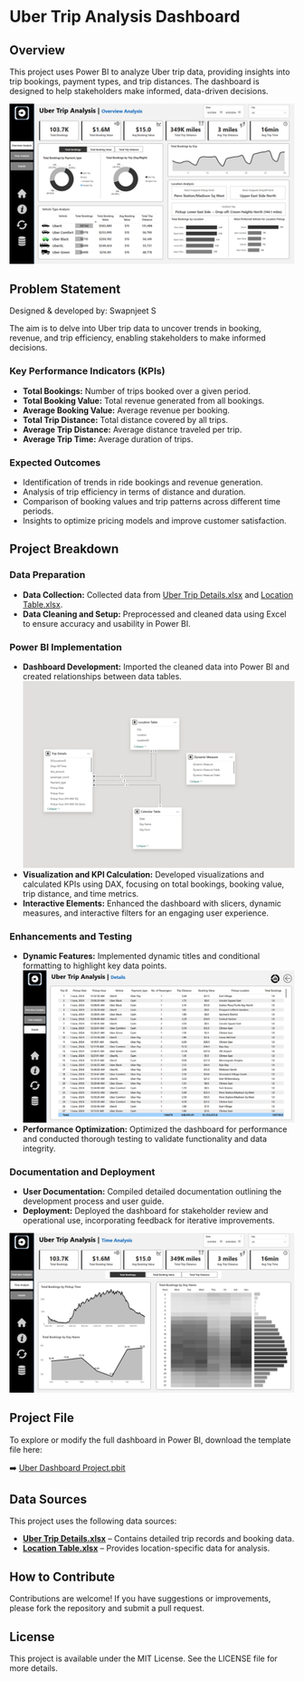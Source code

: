 # Uber Trip Analysis Dashboard

## Overview
This project uses Power BI to analyze Uber trip data, providing insights into trip bookings, payment types, and trip distances. The dashboard is designed to help stakeholders make informed, data-driven decisions.

![Uber Overview Analysis](/Dashboard%20Images/Uber%20Overview%20Analysis.png)

## Problem Statement
Designed & developed by: Swapnjeet S

The aim is to delve into Uber trip data to uncover trends in booking, revenue, and trip efficiency, enabling stakeholders to make informed decisions.

### Key Performance Indicators (KPIs)
- **Total Bookings:** Number of trips booked over a given period.
- **Total Booking Value:** Total revenue generated from all bookings.
- **Average Booking Value:** Average revenue per booking.
- **Total Trip Distance:** Total distance covered by all trips.
- **Average Trip Distance:** Average distance traveled per trip.
- **Average Trip Time:** Average duration of trips.

### Expected Outcomes
- Identification of trends in ride bookings and revenue generation.
- Analysis of trip efficiency in terms of distance and duration.
- Comparison of booking values and trip patterns across different time periods.
- Insights to optimize pricing models and improve customer satisfaction.

## Project Breakdown

### Data Preparation
- **Data Collection:** Collected data from [Uber Trip Details.xlsx](/data/Uber%20Trip%20Details.xlsx) and [Location Table.xlsx](/data/Location%20Table.xlsx).
- **Data Cleaning and Setup:** Preprocessed and cleaned data using Excel to ensure accuracy and usability in Power BI.

### Power BI Implementation
- **Dashboard Development:** Imported the cleaned data into Power BI and created relationships between data tables.
![Uber Model](/Dashboard%20Images/Uber%20Model.png)
- **Visualization and KPI Calculation:** Developed visualizations and calculated KPIs using DAX, focusing on total bookings, booking value, trip distance, and time metrics.
- **Interactive Elements:** Enhanced the dashboard with slicers, dynamic measures, and interactive filters for an engaging user experience.

### Enhancements and Testing
- **Dynamic Features:** Implemented dynamic titles and conditional formatting to highlight key data points.
![Uber Details](/Dashboard%20Images/Uber%20Details.png)
- **Performance Optimization:** Optimized the dashboard for performance and conducted thorough testing to validate functionality and data integrity.

### Documentation and Deployment
- **User Documentation:** Compiled detailed documentation outlining the development process and user guide.
- **Deployment:** Deployed the dashboard for stakeholder review and operational use, incorporating feedback for iterative improvements.

![Uber Time Analysis](/Dashboard%20Images/Uber%20Time%20Analysis.png)

## Project File
To explore or modify the full dashboard in Power BI, download the template file here:

➡️ [Uber Dashboard Project.pbit](/Uber%20Dashboard%20Project.pbit)

## Data Sources
This project uses the following data sources:
- **[Uber Trip Details.xlsx](/data/Uber%20Trip%20Details.xlsx)** – Contains detailed trip records and booking data.
- **[Location Table.xlsx](/data/Location%20Table.xlsx)** – Provides location-specific data for analysis.

## How to Contribute
Contributions are welcome! If you have suggestions or improvements, please fork the repository and submit a pull request.

## License
This project is available under the MIT License. See the LICENSE file for more details.

